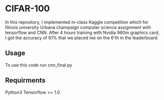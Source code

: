 # CIFAR-100
In this repository, I implemented in-class Kaggle competition which for Illinois university Urbana champaign computer science assignment with tensorflow and CNN. After 4 hours training with Nvidia 960m graphics card, I got the accuracy of 61% that we placed me on the 6'th in the leaderboard. 

## Usage
To use this code run cnn_final.py

## Requirments
Python3
Tensorflow >= 1.0


